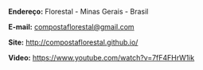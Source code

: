 **Endereço:** Florestal - Minas Gerais - Brasil

**E-mail:** <compostaflorestal@gmail.com>

**Site:** <http://compostaflorestal.github.io/>

**Video:** <https://www.youtube.com/watch?v=7fF4FHrW1ik>
